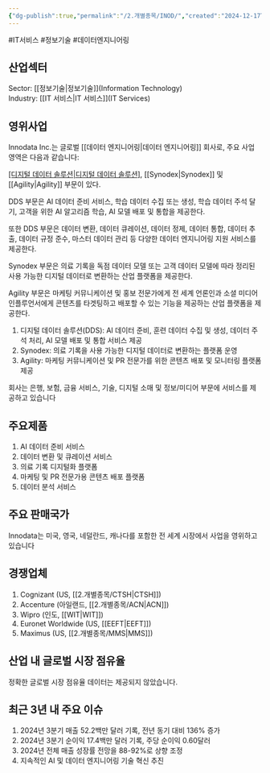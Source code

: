 ```yaml
---
{"dg-publish":true,"permalink":"/2.개별종목/INOD/","created":"2024-12-17T21:14:04.114+09:00","updated":"2025-07-29T21:37:04.765+09:00"}
---
```


#IT서비스 #정보기술 #데이터엔지니어링

## 산업섹터

Sector: [[정보기술\|정보기술]](Information Technology)  
Industry: [[IT 서비스\|IT 서비스]](IT Services)

## 영위사업

Innodata Inc.는 글로벌 [[데이터 엔지니어링\|데이터 엔지니어링]] 회사로, 주요 사업 영역은 다음과 같습니다:

[[디지털 데이터 솔루션\|디지털 데이터 솔루션]](DDS), [[Synodex\|Synodex]] 및 [[Agility\|Agility]] 부문이 있다.  

DDS 부문은 AI 데이터 준비 서비스, 학습 데이터 수집 또는 생성, 학습 데이터 주석 달기, 고객을 위한 AI 알고리즘 학습, AI 모델 배포 및 통합을 제공한다.  
  
또한 DDS 부문은 데이터 변환, 데이터 큐레이션, 데이터 정제, 데이터 통합, 데이터 추출, 데이터 규정 준수, 마스터 데이터 관리 등 다양한 데이터 엔지니어링 지원 서비스를 제공한다.  

Synodex 부문은 의료 기록을 독점 데이터 모델 또는 고객 데이터 모델에 따라 정리된 사용 가능한 디지털 데이터로 변환하는 산업 플랫폼을 제공한다.  
  
Agility 부문은 마케팅 커뮤니케이션 및 홍보 전문가에게 전 세계 언론인과 소셜 미디어 인플루언서에게 콘텐츠를 타겟팅하고 배포할 수 있는 기능을 제공하는 산업 플랫폼을 제공한다.

1. 디지털 데이터 솔루션(DDS): AI 데이터 준비, 훈련 데이터 수집 및 생성, 데이터 주석 처리, AI 모델 배포 및 통합 서비스 제공
2. Synodex: 의료 기록을 사용 가능한 디지털 데이터로 변환하는 플랫폼 운영
3. Agility: 마케팅 커뮤니케이션 및 PR 전문가를 위한 콘텐츠 배포 및 모니터링 플랫폼 제공

회사는 은행, 보험, 금융 서비스, 기술, 디지털 소매 및 정보/미디어 부문에 서비스를 제공하고 있습니다
## 주요제품

1. AI 데이터 준비 서비스
2. 데이터 변환 및 큐레이션 서비스
3. 의료 기록 디지털화 플랫폼
4. 마케팅 및 PR 전문가용 콘텐츠 배포 플랫폼
5. 데이터 분석 서비스

## 주요 판매국가

Innodata는 미국, 영국, 네덜란드, 캐나다를 포함한 전 세계 시장에서 사업을 영위하고 있습니다

## 경쟁업체

1. Cognizant (US, [[2.개별종목/CTSH\|CTSH]])
2. Accenture (아일랜드, [[2.개별종목/ACN\|ACN]])
3. Wipro (인도, [[WIT\|WIT]])
4. Euronet Worldwide (US, [[EEFT\|EEFT]])
5. Maximus (US, [[2.개별종목/MMS\|MMS]])
## 산업 내 글로벌 시장 점유율

정확한 글로벌 시장 점유율 데이터는 제공되지 않았습니다.

## 최근 3년 내 주요 이슈

1. 2024년 3분기 매출 52.2백만 달러 기록, 전년 동기 대비 136% 증가
2. 2024년 3분기 순이익 17.4백만 달러 기록, 주당 순이익 0.60달러
3. 2024년 전체 매출 성장률 전망을 88-92%로 상향 조정
5. 지속적인 AI 및 데이터 엔지니어링 기술 혁신 추진
